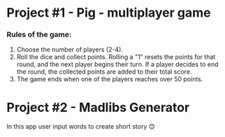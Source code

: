 # Project #1 - Pig - multiplayer game

### Rules of the game:
1. Choose the number of players (2-4).
2. Roll the dice and collect points. Rolling a "1" resets the points for that round, and the next player begins their turn. If a player decides to end the round, the collected points are added to their total score.
3. The game ends when one of the players reaches over 50 points.


# Project #2 - Madlibs Generator

In this app user input words to create short story 😊
